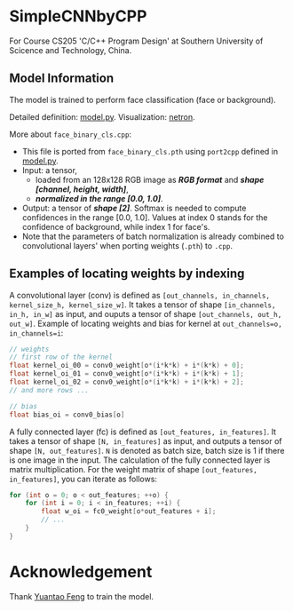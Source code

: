 # SimpleCNNbyCPP
For Course CS205 'C/C++ Program Design' at Southern University of Scicence and Technology, China.

## Model Information
The model is trained to perform face classification (face or background).

Detailed definition: [model.py](./model.py). Visualization: [netron](https://netron.app/?url=https://raw.githubusercontent.com/ShiqiYu/SimpleCNNbyCPP/main/weights/face_binary_cls.onnx).

More about `face_binary_cls.cpp`:
- This file is ported from `face_binary_cls.pth` using `port2cpp` defined in [model.py](./model.py#L123-L203).
- Input: a tensor,
    - loaded from an 128x128 RGB image as ***RGB format*** and ***shape [channel, height, width]***,
    - ***normalized in the range [0.0, 1.0]***.
- Output: a tensor of ***shape [2]***. Softmax is needed to compute confidences in the range [0.0, 1.0]. Values at index 0 stands for the confidence of background, while index 1 for face's.
- Note that the parameters of batch normalization is already combined to convolutional layers' when porting weights (`.pth`) to `.cpp`.

## Examples of locating weights by indexing
A convolutional layer (conv) is defined as `[out_channels, in_channels, kernel_size_h, kernel_size_w]`. It takes a tensor of shape `[in_channels, in_h, in_w]` as input, and ouputs a tensor of shape `[out_channels, out_h, out_w]`. Example of locating weights and bias for kernel at `out_channels=o, in_channels=i`:
```cpp
// weights
// first row of the kernel
float kernel_oi_00 = conv0_weight[o*(i*k*k) + i*(k*k) + 0];
float kernel_oi_01 = conv0_weight[o*(i*k*k) + i*(k*k) + 1];
float kernel_oi_02 = conv0_weight[o*(i*k*k) + i*(k*k) + 2];
// and more rows ...

// bias
float bias_oi = conv0_bias[o]
```

A fully connected layer (fc) is defined as `[out_features, in_features]`. It takes a tensor of shape `[N, in_features]` as input, and outputs a tensor of shape `[N, out_features]`. `N` is denoted as batch size, batch size is 1 if there is one image in the input. The calculation of the fully connected layer is matrix multiplication. 
For the weight matrix of shape `[out_features, in_features]`, you can iterate as follows:
```cpp
for (int o = 0; o < out_features; ++o) {
    for (int i = 0; i < in_features; ++i) {
        float w_oi = fc0_weight[o*out_features + i];
        // ...
    }
}
```

# Acknowledgement
Thank [Yuantao Feng](https://github.com/fengyuentau) to train the model. 
